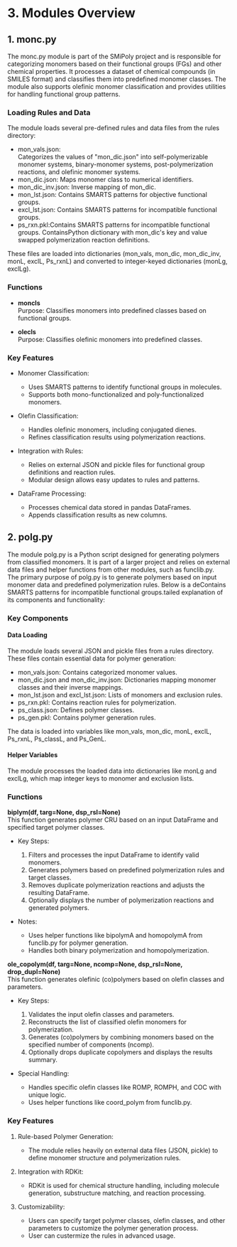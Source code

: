# 3. Modules Overview

## 1. monc.py
The monc.py module is part of the SMiPoly project and is responsible for categorizing monomers based on their functional groups (FGs) and other chemical properties. It processes a dataset of chemical compounds (in SMILES format) and classifies them into predefined monomer classes. The module also supports olefinic monomer classification and provides utilities for handling functional group patterns.  

### Loading Rules and Data
The module loads several pre-defined rules and data files from the rules directory:

- mon_vals.json:  
Categorizes the values of "mon_dic.json" into self-polymerizable monomer systems, binary-monomer systems, post-polymerization reactions, and olefinic monomer systems.
- mon_dic.json: Maps monomer class to numerical identifiers.
- mon_dic_inv.json: Inverse mapping of mon_dic.
- mon_lst.json: Contains SMARTS patterns for objective functional groups.
- excl_lst.json: Contains SMARTS patterns for incompatible functional groups.
- ps_rxn.pkl:Contains SMARTS patterns for incompatible functional groups. ContainsPython dictionary with mon_dic's key and value swapped polymerization reaction definitions.  

These files are loaded into dictionaries (mon_vals, mon_dic, mon_dic_inv, monL, exclL, Ps_rxnL) and converted to integer-keyed dictionaries (monLg, exclLg).

### Functions
- **moncls**  
Purpose: Classifies monomers into predefined classes based on functional groups.

- **olecls**  
Purpose: Classifies olefinic monomers into predefined classes.

### Key Features
- Monomer Classification:
    - Uses SMARTS patterns to identify functional groups in molecules.
    - Supports both mono-functionalized and poly-functionalized monomers.

- Olefin Classification:
    - Handles olefinic monomers, including conjugated dienes.
    - Refines classification results using polymerization reactions.

- Integration with Rules:
    - Relies on external JSON and pickle files for functional group definitions and reaction rules.
    - Modular design allows easy updates to rules and patterns.
- DataFrame Processing:
    - Processes chemical data stored in pandas DataFrames.
    - Appends classification results as new columns.  


## 2. polg.py
The module polg.py is a Python script designed for generating polymers from classified monomers. It is part of a larger project and relies on external data files and helper functions from other modules, such as funclib.py.  
The primary purpose of polg.py is to generate polymers based on input monomer data and predefined polymerization rules.  Below is a deContains SMARTS patterns for incompatible functional groups.tailed explanation of its components and functionality:

### Key Components
#### Data Loading
The module loads several JSON and pickle files from a rules directory. These files contain essential data for polymer generation:

- mon_vals.json: Contains categorized monomer values.
- mon_dic.json and mon_dic_inv.json: Dictionaries mapping monomer classes and their inverse mappings.
- mon_lst.json and excl_lst.json: Lists of monomers and exclusion rules.
- ps_rxn.pkl: Contains reaction rules for polymerization.
- ps_class.json: Defines polymer classes.
- ps_gen.pkl: Contains polymer generation rules.

The data is loaded into variables like mon_vals, mon_dic, monL, exclL, Ps_rxnL, Ps_classL, and Ps_GenL.

#### Helper Variables
The module processes the loaded data into dictionaries like monLg and exclLg, which map integer keys to monomer and exclusion lists.

### Functions
**biplym(df, targ=None, dsp_rsl=None)**  
This function generates polymer CRU based on an input DataFrame and specified target polymer classes.

- Key Steps:
    1. Filters and processes the input DataFrame to identify valid monomers.
    2. Generates polymers based on predefined polymerization rules and target classes.
    3. Removes duplicate polymerization reactions and adjusts the resulting DataFrame.
    4. Optionally displays the number of polymerization reactions and generated polymers.

- Notes:
    - Uses helper functions like bipolymA and homopolymA from funclib.py for polymer generation.
    - Handles both binary polymerization and homopolymerization.

**ole_copolym(df, targ=None, ncomp=None, dsp_rsl=None, drop_dupl=None)**  
This function generates olefinic (co)polymers based on olefin classes and parameters.

- Key Steps:
    1. Validates the input olefin classes and parameters.
    2. Reconstructs the list of classified olefin monomers for polymerization.
    3. Generates (co)polymers by combining monomers based on the specified number of components (ncomp).
    4. Optionally drops duplicate copolymers and displays the results summary.

- Special Handling:  
    - Handles specific olefin classes like ROMP, ROMPH, and COC with unique logic.
    - Uses helper functions like coord_polym from funclib.py.

### Key Features
1. Rule-based Polymer Generation:
    - The module relies heavily on external data files (JSON, pickle) to define monomer structure and polymerization rules.

2. Integration with RDKit:
    - RDKit is used for chemical structure handling, including molecule generation, substructure matching, and reaction processing.

3. Customizability:
    - Users can specify target polymer classes, olefin classes, and other parameters to customize the polymer generation process.  
    - User can custermize the rules in advanced usage. 
